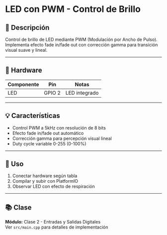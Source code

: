 # LED con PWM - Control de Brillo

## 📖 Descripción

Control de brillo de LED mediante PWM (Modulación por Ancho de Pulso). Implementa efecto fade in/fade out con corrección gamma para transición visual suave y lineal.

---

## 🔧 Hardware

| Componente | Pin | Notas |
|------------|-----|-------|
| LED | GPIO 2 | LED integrado |

---

## 💡 Características

- Control PWM a 5kHz con resolución de 8 bits
- Efecto fade in/fade out automático
- Corrección gamma para percepción visual lineal
- Duty cycle variable 0-255 (0-100%)

---

## 🚀 Uso

1. Conectar hardware según tabla
2. Compilar y subir con PlatformIO
3. Observar LED con efecto de respiración

---

## 📚 Clase

**Módulo:** Clase 2 - Entradas y Salidas Digitales  
Ver `src/main.cpp` para detalles de implementación
